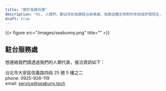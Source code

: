 ```yaml
---
title: "關於兔豚兵團"
description: "Hi, 人類們，歡迎來到兔豚駐台辦事處，兔豚這種生物對你來說或許很陌生，但是我對你們可是瞭若指掌。經過我們長期對人類的觀察，我們發現人類和兔豚的共通點就是~~<s>肥</s>~~永遠對新事物感到好奇，因此我們也樂於將結合新舊科技的全新體驗分享給大家，在台灣成立公司是我們滲透人類社會的第一步，就從征服你的眼球和感官開始，Bunny Bunny!"
draft: true
---
```

{{< figure src="/images/seabunny.png" title="" >}}

<!-- ## 兵團簡介

Hi, 人類們，歡迎來到兔豚駐台辦事處，兔豚這種生物對你來說或許很陌生，但是我對你們可是瞭若指掌。經過我們長期對人類的觀察，我們發現人類和兔豚的共通點就是<s>肥</s>永遠對新事物感到好奇，因此我們也樂於將結合新舊科技的全新體驗分享給大家，在台灣成立公司是我們滲透人類社會的第一步，就從征服你的眼球和感官開始，Bunny Bunny! -->

## 駐台服務處

想連絡我們請透過我們的人類代表，接洽資訊如下：

台北市大安區信義路四段 25 號 5 樓之二<br>
phone: 0925-926-119<br>
email: service@seabuny.tech
